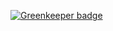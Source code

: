
[![Greenkeeper badge](https://badges.greenkeeper.io/zanjs/webpack-jquery-common.svg)](https://greenkeeper.io/)
